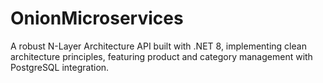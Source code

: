 # OnionMicroservices
A robust N-Layer Architecture API built with .NET 8, implementing clean architecture principles, featuring product and category management with PostgreSQL integration.
